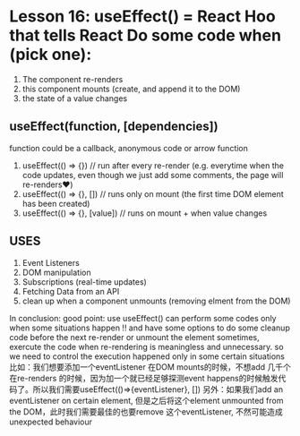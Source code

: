 # Lesson 16: useEffect() = React Hoo that tells React Do some code when (pick one):
1. The component re-renders
2. this component mounts (create, and append it to the DOM)
3. the state of a value changes


## useEffect(function, [dependencies])
function could be a callback, anonymous code or arrow function
1. useEffect(() => {}) // run after every re-render (e.g. everytime when the code updates, even though we just add some comments, the page will re-renders❤️)
2. useEffect(() => {}, []) // runs only on mount (the first time DOM element has been created)
3. useEffect(() => {}, [value]) // runs on mount + when value changes

## USES
1. Event Listeners
2. DOM manipulation
3. Subscriptions (real-time updates)
4. Fetching Data from an API
5. clean up when a component unmounts (removing elment from the DOM)

In conclusion: 
good point: use useEffect() can perform some codes only when some situations happen !! and have some options to do some cleanup code before 
the next re-render or unmount the element
sometimes, exercute the code when re-rendering is meaningless and unnecessary. so we need to control the execution happened only in some certain situations
比如：我们想要添加一个eventListener 在DOM mounts的时候，不想add 几千个在re-renders 的时候，因为加一个就已经足够探测event happens的时候触发代码了。所以我们需要useEffect(()=>{eventListener}, [])
另外：如果我们add an eventListener on certain element, 但是之后将这个element unmounted from the DOM，此时我们需要最佳的也要remove 这个eventListener, 不然可能造成unexpected behaviour